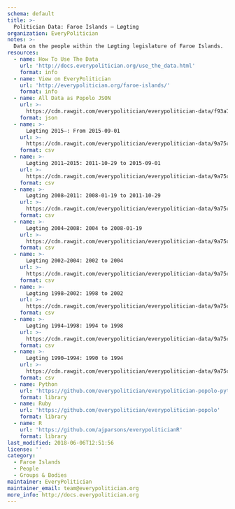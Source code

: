 ```yaml
---
schema: default
title: >-
  Politician Data: Faroe Islands — Løgting
organization: EveryPolitician
notes: >-
  Data on the people within the Løgting legislature of Faroe Islands.
resources:
  - name: How To Use The Data
    url: 'http://docs.everypolitician.org/use_the_data.html'
    format: info
  - name: View on EveryPolitician
    url: 'http://everypolitician.org/faroe-islands/'
    format: info
  - name: All Data as Popolo JSON
    url: >-
      https://cdn.rawgit.com/everypolitician/everypolitician-data/f93a718fd1ef2719de98f1071bf012a2fd172594/data/Faroe_Islands/Logting/ep-popolo-v1.0.json
    format: json
  - name: >-
      Løgting 2015–: From 2015-09-01
    url: >-
      https://cdn.rawgit.com/everypolitician/everypolitician-data/9a75c94fb3f01a45e5616242dec9743ba96f137f/data/Faroe_Islands/Logting/term-2015.csv
    format: csv
  - name: >-
      Løgting 2011–2015: 2011-10-29 to 2015-09-01
    url: >-
      https://cdn.rawgit.com/everypolitician/everypolitician-data/9a75c94fb3f01a45e5616242dec9743ba96f137f/data/Faroe_Islands/Logting/term-2011.csv
    format: csv
  - name: >-
      Løgting 2008–2011: 2008-01-19 to 2011-10-29
    url: >-
      https://cdn.rawgit.com/everypolitician/everypolitician-data/9a75c94fb3f01a45e5616242dec9743ba96f137f/data/Faroe_Islands/Logting/term-2008.csv
    format: csv
  - name: >-
      Løgting 2004–2008: 2004 to 2008-01-19
    url: >-
      https://cdn.rawgit.com/everypolitician/everypolitician-data/9a75c94fb3f01a45e5616242dec9743ba96f137f/data/Faroe_Islands/Logting/term-2004.csv
    format: csv
  - name: >-
      Løgting 2002–2004: 2002 to 2004
    url: >-
      https://cdn.rawgit.com/everypolitician/everypolitician-data/9a75c94fb3f01a45e5616242dec9743ba96f137f/data/Faroe_Islands/Logting/term-2002.csv
    format: csv
  - name: >-
      Løgting 1998–2002: 1998 to 2002
    url: >-
      https://cdn.rawgit.com/everypolitician/everypolitician-data/9a75c94fb3f01a45e5616242dec9743ba96f137f/data/Faroe_Islands/Logting/term-1998.csv
    format: csv
  - name: >-
      Løgting 1994–1998: 1994 to 1998
    url: >-
      https://cdn.rawgit.com/everypolitician/everypolitician-data/9a75c94fb3f01a45e5616242dec9743ba96f137f/data/Faroe_Islands/Logting/term-1994.csv
    format: csv
  - name: >-
      Løgting 1990–1994: 1990 to 1994
    url: >-
      https://cdn.rawgit.com/everypolitician/everypolitician-data/9a75c94fb3f01a45e5616242dec9743ba96f137f/data/Faroe_Islands/Logting/term-1990.csv
    format: csv
  - name: Python
    url: 'https://github.com/everypolitician/everypolitician-popolo-python'
    format: library
  - name: Ruby
    url: 'https://github.com/everypolitician/everypolitician-popolo'
    format: library
  - name: R
    url: 'https://github.com/ajparsons/everypoliticianR'
    format: library
last_modified: 2018-06-06T12:51:56
license: ''
category:
  - Faroe Islands
  - People
  - Groups & Bodies
maintainer: EveryPolitician
maintainer_email: team@everypolitician.org
more_info: http://docs.everypolitician.org
---
```

